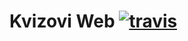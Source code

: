 # Kvizovi Web [![travis](https://travis-ci.org/twin/kvizovi.svg)](https://travis-ci.org/twin/kvizovi)
